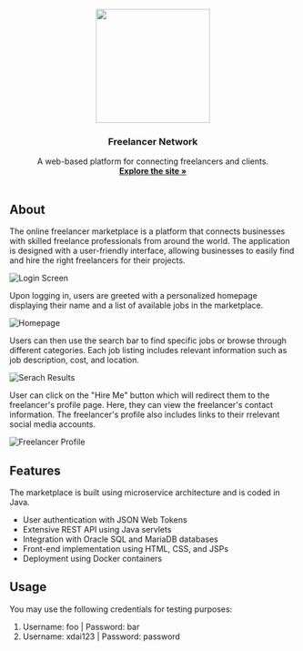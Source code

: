 <br />
<div align="center">
  <img src="https://digitalairstrike.com/wp/wp-content/uploads/2018/05/2018.05-Marketplace-Logo.png" style="width: 200px; height: 200px;">

  <h3 align="center">Freelancer Network</h3>

  <p align="center">
  A web-based platform for connecting freelancers and clients. 
    <br />
    <a href="https://34.152.10.184/Marketplace/"><strong>Explore the site »</strong></a>
    <br />
    <br />
  </p>
</div>

## About 

The online freelancer marketplace is a platform that connects businesses with skilled freelance professionals from around the world. The application is designed with a user-friendly interface, allowing businesses to easily find and hire the right freelancers for their projects. 

![Login Screen](https://i.imgur.com/asm3Epk.png)

Upon logging in, users are greeted with a personalized homepage displaying their name and a list of available jobs in the marketplace.

![Homepage](https://imgur.com/sH22RKl.png)

Users can then use the search bar to find specific jobs or browse through different categories. Each job listing includes relevant information such as job description, cost, and location.

![Serach Results](https://imgur.com/A8hZ1IW.png)

User can click on the "Hire Me" button which will redirect them to the freelancer's profile page. Here, they can view the freelancer's contact information. The freelancer's profile also includes links to their rrelevant social media accounts.

![Freelancer Profile](https://imgur.com/usiTIlf.png)

## Features
The marketplace is built using microservice architecture and is coded in Java.

<ul>
  <li>User authentication with JSON Web Tokens</li>
  <li>Extensive REST API using Java servlets</li>
  <li>Integration with Oracle SQL and MariaDB databases</li>
  <li>Front-end implementation using HTML, CSS, and JSPs</li>
  <li>Deployment using Docker containers</li>
</ul>

## Usage

You may use the following credentials for testing purposes:
<ol>
    <li>Username: foo | Password: bar</li>
    <li>Username: xdai123 | Password: password</li>
</ol>
